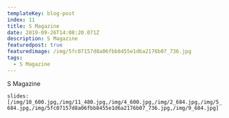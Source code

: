 ```yaml
---
templateKey: blog-post
index: 11
title: S Magazine
date: 2019-09-26T14:08:20.071Z
description: S Magazine
featuredpost: true
featuredimage: /img/5fc07157d8a06fbb8455e1d6a2176b07_736.jpg
tags:
  - S Magazine
---
```

S Magazine

`slides:[/img/10_600.jpg,/img/11_480.jpg,/img/4_600.jpg,/img/2_684.jpg,/img/5_684.jpg,/img/5fc07157d8a06fbb8455e1d6a2176b07_736.jpg,/img/9_684.jpg]`
